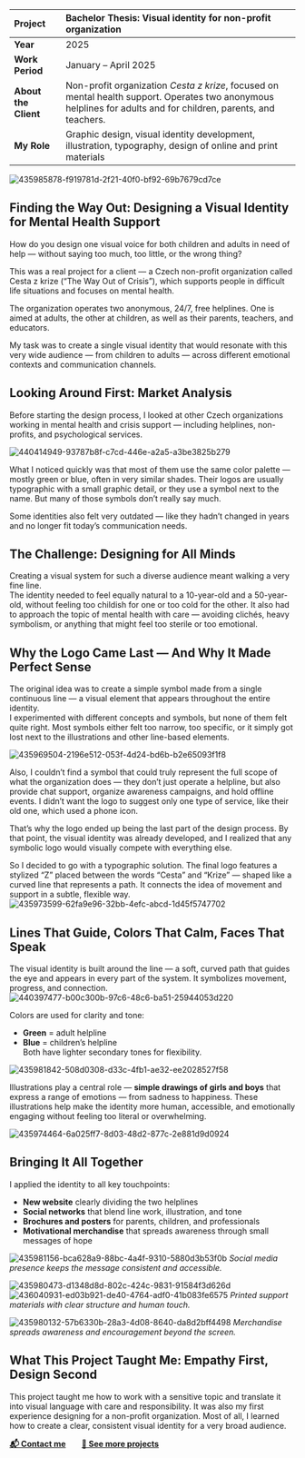 | **Project**             | Bachelor Thesis: Visual identity for non-profit organization |
|:---------------------|:-----|
| **Year**             | 2025 |
| **Work Period**      | January – April 2025 |
| **About the Client** | Non-profit organization *Cesta z krize*, focused on mental health support. Operates two anonymous helplines for adults and for children, parents, and teachers. |
| **My Role**          | Graphic design, visual identity development, illustration, typography, design of online and print materials |

![435985878-f919781d-2f21-40f0-bf92-69b7679cd7ce](https://github.com/user-attachments/assets/c9b5e1a6-3f41-4a2e-b6d3-ceb3efb7fe89)


## Finding the Way Out: Designing a Visual Identity for Mental Health Support

How do you design one visual voice for both children and adults in need of help — without saying too much, too little, or the wrong thing?  

This was a real project for a client — a Czech non-profit organization called Cesta z krize (“The Way Out of Crisis”), which supports people in difficult life situations and focuses on mental health.

The organization operates two anonymous, 24/7, free helplines. One is aimed at adults, the other at children, as well as their parents, teachers, and educators. 

My task was to create a single visual identity that would resonate with this very wide audience — from children to adults — across different emotional contexts and communication channels.

## Looking Around First: Market Analysis
Before starting the design process, I looked at other Czech organizations working in mental health and crisis support — including helplines, non-profits, and psychological services.

![440414949-93787b8f-c7cd-446e-a2a5-a3be3825b279](https://github.com/user-attachments/assets/c120556f-d26a-49d8-a1ac-de1d13233820)

What I noticed quickly was that most of them use the same color palette — mostly green or blue, often in very similar shades. Their logos are usually typographic with a small graphic detail, or they use a symbol next to the name. But many of those symbols don’t really say much.

Some identities also felt very outdated — like they hadn’t changed in years and no longer fit today’s communication needs. 

## The Challenge: Designing for All Minds

Creating a visual system for such a diverse audience meant walking a very fine line.  
The identity needed to feel equally natural to a 10-year-old and a 50-year-old,  without feeling too childish for one or too cold for the other. It also had to approach the topic of mental health with care — avoiding clichés, heavy symbolism, or anything that might feel too sterile or too emotional.



## Why the Logo Came Last — And Why It Made Perfect Sense

The original idea was to create a simple symbol made from a single continuous line — a visual element that appears throughout the entire identity.  
I experimented with different concepts and symbols, but none of them felt quite right. Most symbols either felt too narrow, too specific, or it simply got lost next to the illustrations and other line-based elements.

![435969504-2196e512-053f-4d24-bd6b-b2e65093f1f8](https://github.com/user-attachments/assets/c0b7e9ce-3c67-4575-a684-5a0c7be391b3)

Also, I couldn’t find a symbol that could truly represent the full scope of what the organization does — they don’t just operate a helpline, but also provide chat support, organize awareness campaigns, and hold offline events. I didn’t want the logo to suggest only one type of service, like their old one, which used a phone  icon. 

That’s why the logo ended up being the last part of the design process. By that point, the visual identity was already developed, and I realized that any symbolic logo would visually compete with everything else.

So I decided to go with a typographic solution. The final logo features a stylized “Z” placed between the words “Cesta” and “Krize” — shaped like a curved line that represents a path. It connects the idea of movement and support in a subtle, flexible way.
![435973599-62fa9e96-32bb-4efc-abcd-1d45f5747702](https://github.com/user-attachments/assets/6ef94a3d-0654-43df-b3f9-0feacfb1a069)

## Lines That Guide, Colors That Calm, Faces That Speak

The visual identity is built around the line — a soft, curved path that guides the eye and appears in every part of the system. It symbolizes movement, progress, and connection.
![440397477-b00c300b-97c6-48c6-ba51-25944053d220](https://github.com/user-attachments/assets/e5eb9efd-b3da-4688-955c-414574a0bd68)


Colors are used for clarity and tone:  
- **Green** = adult helpline  
- **Blue** = children’s helpline  
Both have lighter secondary tones for flexibility.

![435981842-508d0308-d33c-4fb1-ae32-ee2028527f58](https://github.com/user-attachments/assets/16a0d306-54cc-4db2-8f49-a5071b75b995)

Illustrations play a central role — **simple drawings of girls and boys** that express a range of emotions — from sadness to happiness. These illustrations help make the identity more human, accessible, and emotionally engaging without feeling too literal or overwhelming.

![435974464-6a025ff7-8d03-48d2-877c-2e881d9d0924](https://github.com/user-attachments/assets/bc7f92b6-f6b1-4baa-bb5d-d82f771f35e6)

## Bringing It All Together  
I applied the identity to all key touchpoints:

- **New website** clearly dividing the two helplines  
- **Social networks** that blend line work, illustration, and tone  
- **Brochures and posters** for parents, children, and professionals  
- **Motivational merchandise** that spreads awareness through small messages of hope

![435981156-bca628a9-88bc-4a4f-9310-5880d3b53f0b](https://github.com/user-attachments/assets/ee18935c-2d9a-4c4e-bf97-305d3f895dd6)
*Social media presence keeps the message consistent and accessible.*


![435980473-d1348d8d-802c-424c-9831-91584f3d626d](https://github.com/user-attachments/assets/0ec02279-c294-4639-8709-94ecbe913556)
![436040931-ed03b921-de40-4764-adf0-41b083fe6575](https://github.com/user-attachments/assets/9206bf5f-cf00-48b9-bc93-064a286e5808)
*Printed support materials with clear structure and human touch.*

![435980132-57b6330b-28a3-4d08-8640-da8d2bff4498](https://github.com/user-attachments/assets/67d4ca9a-c3fc-4504-ac22-e4a22e24323f)
*Merchandise spreads awareness and encouragement beyond the screen.*

## What This Project Taught Me: Empathy First, Design Second

This project taught me how to work with a sensitive topic and translate it into visual language with care and responsibility. It was also my first experience designing for a non-profit organization. Most of all, I learned how to create a clear, consistent visual identity for a very broad audience.

**[📬 Contact me](mailto:katesafrankova@gmail.com)**  **[📁 See more projects](02-first-impressions/index.md)**
